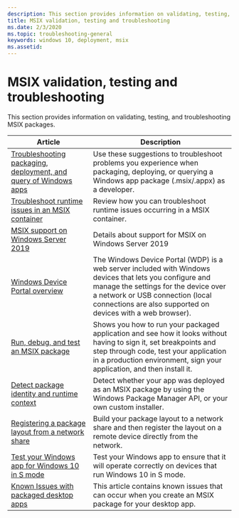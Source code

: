```yaml
---
description: This section provides information on validating, testing, and troubleshooting MSIX packages.  This section is targeted at enterprise and IT Pros.
title: MSIX validation, testing and troubleshooting
ms.date: 2/3/2020
ms.topic: troubleshooting-general
keywords: windows 10, deployment, msix
ms.assetid:  
---
```


# MSIX validation, testing and troubleshooting

This section provides information on validating, testing, and troubleshooting MSIX packages.

| Article | Description |
|---------|-------------|
| [Troubleshooting packaging, deployment, and query of Windows apps](/windows/win32/appxpkg/troubleshooting?context=%2Fwindows%2Fmsix%2Frender) | Use these suggestions to troubleshoot problems you experience when packaging, deploying, or querying a Windows app package (.msix/.appx) as a developer. |
| [Troubleshoot runtime issues in an MSIX container](../manage/troubleshoot-msix-container.md) | Review how you can troubleshoot runtime issues occurring in a MSIX container. |
| [MSIX support on Windows Server 2019](../msix-server-2019.md) | Details about support for MSIX on Windows Server 2019 |
| [Windows Device Portal overview](/windows/uwp/debug-test-perf/device-portal?context=%2Fwindows%2Fmsix%2Frender) | The Windows Device Portal (WDP) is a web server included with Windows devices that lets you configure and manage the settings for the device over a network or USB connection (local connections are also supported on devices with a web browser). | 
| [Run, debug, and test an MSIX package](desktop-to-uwp-debug.md) | Shows you how to run your packaged application and see how it looks without having to sign it, set breakpoints and step through code, test your application in a production environment, sign your application, and then install it. |
| [Detect package identity and runtime context](../detect-package-identity.md) | Detect whether your app was deployed as an MSIX package by using the Windows Package Manager API, or your own custom installer. |
| [Registering a package layout from a network share](register-from-network.md) | Build your package layout to a network share and then register the layout on a remote device directly from the network. |
| [Test your Windows app for Windows 10 in S mode](desktop-to-uwp-test-windows-s.md) | Test your Windows app to ensure that it will operate correctly on devices that run Windows 10 in S mode. |
| [Known Issues with packaged desktop apps](desktop-to-uwp-known-issues.md) | This article contains known issues that can occur when you create an MSIX package for your desktop app. |
